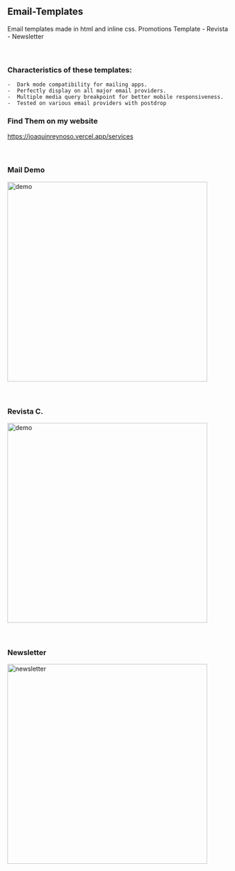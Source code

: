 ## Email-Templates
Email templates made in html and inline css.
Promotions Template - Revista - Newsletter
<br><br><br>

### Characteristics of these templates:

    -  Dark mode compatibility for mailing apps.
    -  Perfectly display on all major email providers.
    -  Multiple media query breakpoint for better mobile responsiveness.
    -  Tested on various email providers with postdrop

### Find Them on my website
https://joaquinreynoso.vercel.app/services
<br><br><br>

### Mail Demo

<img src="https://github.com/orientalArg/Email-Template-/blob/main/MAIL.jpg?raw=true" alt="demo" width="450px" />
<br><br><br>

### Revista C.

<img src="https://github.com/orientalArg/Email-Template-/blob/main/revistac.png?raw=true" alt="demo" width="450px" />
<br><br><br>

### Newsletter

<img src="https://github.com/orientalArg/Email-Template-/blob/main/newsletter.png?raw=true" alt="newsletter" width="450px" />
